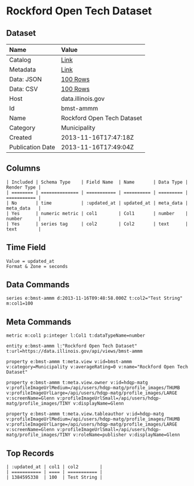 # Rockford Open Tech Dataset

## Dataset

| Name | Value |
| :--- | :---- |
| Catalog | [Link](https://catalog.data.gov/dataset/rockford-open-tech-dataset-43533) |
| Metadata | [Link](https://data.illinois.gov/api/views/bmst-ammm) |
| Data: JSON | [100 Rows](https://data.illinois.gov/api/views/bmst-ammm/rows.json?max_rows=100) |
| Data: CSV | [100 Rows](https://data.illinois.gov/api/views/bmst-ammm/rows.csv?max_rows=100) |
| Host | data.illinois.gov |
| Id | bmst-ammm |
| Name | Rockford Open Tech Dataset |
| Category | Municipality |
| Created | 2013-11-16T17:47:18Z |
| Publication Date | 2013-11-16T17:49:04Z |

## Columns

```ls
| Included | Schema Type    | Field Name  | Name       | Data Type | Render Type |
| ======== | ============== | =========== | ========== | ========= | =========== |
| No       | time           | :updated_at | updated_at | meta_data | meta_data   |
| Yes      | numeric metric | col1        | Col1       | number    | number      |
| Yes      | series tag     | col2        | Col2       | text      | text        |
```

## Time Field

```ls
Value = updated_at
Format & Zone = seconds
```

## Data Commands

```ls
series e:bmst-ammm d:2013-11-16T09:48:58.000Z t:col2="Test String" m:col1=100
```

## Meta Commands

```ls
metric m:col1 p:integer l:Col1 t:dataTypeName=number

entity e:bmst-ammm l:"Rockford Open Tech Dataset" t:url=https://data.illinois.gov/api/views/bmst-ammm

property e:bmst-ammm t:meta.view v:id=bmst-ammm v:category=Municipality v:averageRating=0 v:name="Rockford Open Tech Dataset"

property e:bmst-ammm t:meta.view.owner v:id=hdqp-matg v:profileImageUrlMedium=/api/users/hdqp-matg/profile_images/THUMB v:profileImageUrlLarge=/api/users/hdqp-matg/profile_images/LARGE v:screenName=Glenn v:profileImageUrlSmall=/api/users/hdqp-matg/profile_images/TINY v:displayName=Glenn

property e:bmst-ammm t:meta.view.tableauthor v:id=hdqp-matg v:profileImageUrlMedium=/api/users/hdqp-matg/profile_images/THUMB v:profileImageUrlLarge=/api/users/hdqp-matg/profile_images/LARGE v:screenName=Glenn v:profileImageUrlSmall=/api/users/hdqp-matg/profile_images/TINY v:roleName=publisher v:displayName=Glenn
```

## Top Records

```ls
| :updated_at | col1 | col2        | 
| =========== | ==== | =========== | 
| 1384595338  | 100  | Test String | 
```